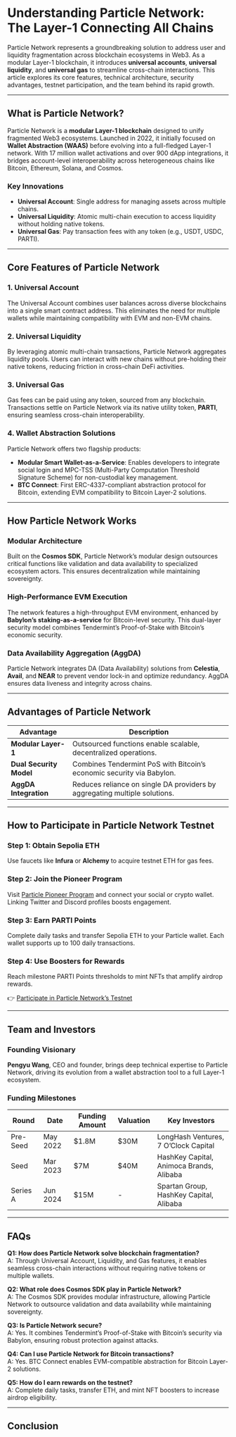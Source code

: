 # Understanding Particle Network: The Layer-1 Connecting All Chains  

Particle Network represents a groundbreaking solution to address user and liquidity fragmentation across blockchain ecosystems in Web3. As a modular Layer-1 blockchain, it introduces **universal accounts**, **universal liquidity**, and **universal gas** to streamline cross-chain interactions. This article explores its core features, technical architecture, security advantages, testnet participation, and the team behind its rapid growth.  

---

## What is Particle Network?  

Particle Network is a **modular Layer-1 blockchain** designed to unify fragmented Web3 ecosystems. Launched in 2022, it initially focused on **Wallet Abstraction (WAAS)** before evolving into a full-fledged Layer-1 network. With 17 million wallet activations and over 900 dApp integrations, it bridges account-level interoperability across heterogeneous chains like Bitcoin, Ethereum, Solana, and Cosmos.  

### Key Innovations  
- **Universal Account**: Single address for managing assets across multiple chains.  
- **Universal Liquidity**: Atomic multi-chain execution to access liquidity without holding native tokens.  
- **Universal Gas**: Pay transaction fees with any token (e.g., USDT, USDC, PARTI).  

---

## Core Features of Particle Network  

### 1. Universal Account  
The Universal Account combines user balances across diverse blockchains into a single smart contract address. This eliminates the need for multiple wallets while maintaining compatibility with EVM and non-EVM chains.  

### 2. Universal Liquidity  
By leveraging atomic multi-chain transactions, Particle Network aggregates liquidity pools. Users can interact with new chains without pre-holding their native tokens, reducing friction in cross-chain DeFi activities.  

### 3. Universal Gas  
Gas fees can be paid using any token, sourced from any blockchain. Transactions settle on Particle Network via its native utility token, **PARTI**, ensuring seamless cross-chain interoperability.  

### 4. Wallet Abstraction Solutions  
Particle Network offers two flagship products:  
- **Modular Smart Wallet-as-a-Service**: Enables developers to integrate social login and MPC-TSS (Multi-Party Computation Threshold Signature Scheme) for non-custodial key management.  
- **BTC Connect**: First ERC-4337-compliant abstraction protocol for Bitcoin, extending EVM compatibility to Bitcoin Layer-2 solutions.  

---

## How Particle Network Works  

### Modular Architecture  
Built on the **Cosmos SDK**, Particle Network’s modular design outsources critical functions like validation and data availability to specialized ecosystem actors. This ensures decentralization while maintaining sovereignty.  

### High-Performance EVM Execution  
The network features a high-throughput EVM environment, enhanced by **Babylon’s staking-as-a-service** for Bitcoin-level security. This dual-layer security model combines Tendermint’s Proof-of-Stake with Bitcoin’s economic security.  

### Data Availability Aggregation (AggDA)  
Particle Network integrates DA (Data Availability) solutions from **Celestia**, **Avail**, and **NEAR** to prevent vendor lock-in and optimize redundancy. AggDA ensures data liveness and integrity across chains.  

---

## Advantages of Particle Network  

| Advantage                | Description                                                                 |  
|--------------------------|-----------------------------------------------------------------------------|  
| **Modular Layer-1**       | Outsourced functions enable scalable, decentralized operations.             |  
| **Dual Security Model**   | Combines Tendermint PoS with Bitcoin’s economic security via Babylon.       |  
| **AggDA Integration**     | Reduces reliance on single DA providers by aggregating multiple solutions.  |  

---

## How to Participate in Particle Network Testnet  

### Step 1: Obtain Sepolia ETH  
Use faucets like **Infura** or **Alchemy** to acquire testnet ETH for gas fees.  

### Step 2: Join the Pioneer Program  
Visit [Particle Pioneer Program](https://pioneer.particle.network/) and connect your social or crypto wallet. Linking Twitter and Discord profiles boosts engagement.  

### Step 3: Earn PARTI Points  
Complete daily tasks and transfer Sepolia ETH to your Particle wallet. Each wallet supports up to 100 daily transactions.  

### Step 4: Use Boosters for Rewards  
Reach milestone PARTI Points thresholds to mint NFTs that amplify airdrop rewards.  

👉 [Participate in Particle Network’s Testnet](https://bit.ly/okx-bonus)  

---

## Team and Investors  

### Founding Visionary  
**Pengyu Wang**, CEO and founder, brings deep technical expertise to Particle Network, driving its evolution from a wallet abstraction tool to a full Layer-1 ecosystem.  

### Funding Milestones  
| Round          | Date       | Funding Amount | Valuation | Key Investors              |  
|----------------|------------|----------------|-----------|-----------------------------|  
| Pre-Seed       | May 2022   | $1.8M          | $30M      | LongHash Ventures, 7 O’Clock Capital |  
| Seed           | Mar 2023   | $7M            | $40M      | HashKey Capital, Animoca Brands, Alibaba |  
| Series A       | Jun 2024   | $15M           | -         | Spartan Group, HashKey Capital, Alibaba |  

---

## FAQs  

**Q1: How does Particle Network solve blockchain fragmentation?**  
A: Through Universal Account, Liquidity, and Gas features, it enables seamless cross-chain interactions without requiring native tokens or multiple wallets.  

**Q2: What role does Cosmos SDK play in Particle Network?**  
A: The Cosmos SDK provides modular infrastructure, allowing Particle Network to outsource validation and data availability while maintaining sovereignty.  

**Q3: Is Particle Network secure?**  
A: Yes. It combines Tendermint’s Proof-of-Stake with Bitcoin’s security via Babylon, ensuring robust protection against attacks.  

**Q4: Can I use Particle Network for Bitcoin transactions?**  
A: Yes. BTC Connect enables EVM-compatible abstraction for Bitcoin Layer-2 solutions.  

**Q5: How do I earn rewards on the testnet?**  
A: Complete daily tasks, transfer ETH, and mint NFT boosters to increase airdrop eligibility.  

---

## Conclusion  
